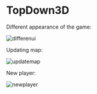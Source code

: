 # TopDown3D

Different appearance of the game: 

![differenui](https://github.com/omeralpcolak/TopDown3D/assets/112391850/cb5c5ba1-2b23-45f4-ad94-42c969042ce0)

Updating map:

![updatemap](https://github.com/omeralpcolak/TopDown3D/assets/112391850/45273e13-55dd-4ec0-ba02-70e9fd947c09)

New player: 

![newplayer](https://github.com/omeralpcolak/TopDown3D/assets/112391850/1fa7a4a8-2c33-4878-9fe2-30b0d7c93915)










